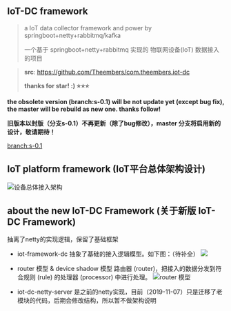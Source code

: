 ## IoT-DC framework

> a IoT data collector framework and power by springboot+netty+rabbitmq/kafka
>
> 一个基于 springboot+netty+rabbitmq 实现的 物联网设备(IoT) 数据接入的项目

> **src**: https://github.com/Theembers/com.theembers.iot-dc
>
> **thanks for star! :) ⭐⭐⭐**

**the obsolete version (branch:s-0.1) will be not update yet (except bug fix), the master will be rebuild as new one. thanks follow!**

**旧版本以封版（分支s-0.1）不再更新（除了bug修改），master 分支将启用新的设计，敬请期待！**


[branch:s-0.1](https://github.com/Theembers/com.theembers.iot-dc/tree/s-0.1)  


## IoT platform framework (IoT平台总体架构设计)

![设备总体接入架构](https://image-1257148187.cos.ap-chengdu.myqcloud.com/picgo_img/20190926173357.jpg)

## about the new IoT-DC Framework (关于新版 IoT-DC Framework)

抽离了netty的实现逻辑，保留了基础框架

- iot-framework-dc 抽象了基础的接入逻辑模型。如下图：（待补全）
![](https://image-1257148187.cos.ap-chengdu.myqcloud.com/picgo_img/20191108181145.jpg)

- router 模型 & device shadow 模型
  路由器 (router)，把接入的数据分发到符合规则 (rule) 的处理器 (processor) 中进行处理。
![router 模型](https://image-1257148187.cos.ap-chengdu.myqcloud.com/picgo_img/20191111131757.jpg)


- iot-dc-netty-server 是之前的netty实现，目前（2019-11-07）只是迁移了老模块的代码，后期会修改结构，所以暂不做架构说明

